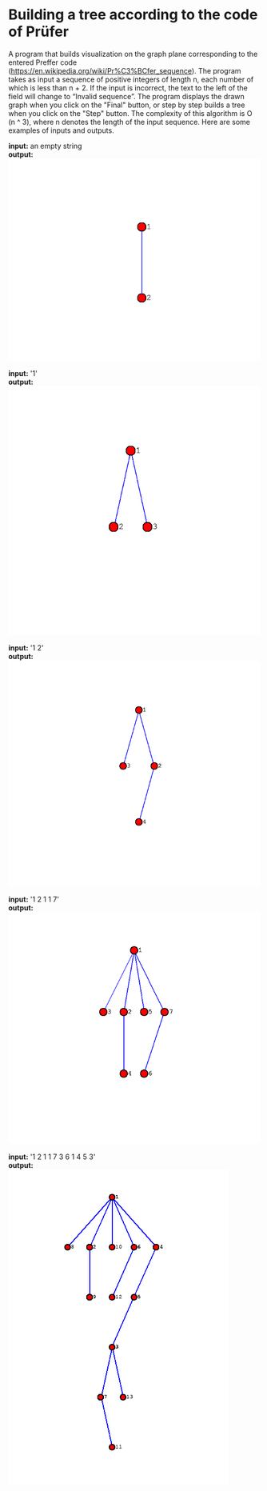 # Building a tree according to the code of Prüfer
A program that builds visualization on the graph plane corresponding to the entered Preffer code (https://en.wikipedia.org/wiki/Pr%C3%BCfer_sequence). The program takes as input a sequence of positive integers of length n, each number of which is less than n + 2. If the input is incorrect, the text to the left of the field will change to “Invalid sequence”. The program displays the drawn graph when you click on the "Final" button, or step by step builds a tree when you click on the "Step" button. The complexity of this algorithm is O (n ^ 3), where n denotes the length of the input sequence.
Here are some examples of inputs and outputs. 

**input:** an empty string\
**output:** \
![Alt text](images/empty.png?raw=true "Title")

**input:** '1'\
**output:** \
![Alt text](images/1.png?raw=true "Title")

**input:** '1 2'\
**output:** \
![Alt text](images/1_2.png?raw=true "Title")

**input:** '1 2 1 1 7'\
**output:** \
![Alt text](images/1_2_1_1_7.png?raw=true "Title")

**input:** '1 2 1 1 7 3 6 1 4 5 3'\
**output:** \
![Alt text](images/1_2_1_1_7_3_6_1_4_5_3.png?raw=true "Title")
